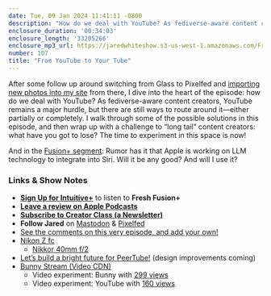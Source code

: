 ```yaml
---
date: Tue, 09 Jan 2024 11:41:11 -0800
description: "How do we deal with YouTube? As fediverse-aware content creators, YouTube remains a major hurdle, but there are still ways to route around it—either partially or completely."
enclosure_duration: '00:34:03'
enclosure_length: '33205266'
enclosure_mp3_url: https://jaredwhiteshow.s3-us-west-1.amazonaws.com/FreshFusion_Episode_107%20-%20From%20YouTube%20to%20Your%20Tube.mp3
number: 107
title: "From YouTube to Your Tube"
---
```


After some follow up around switching from Glass to Pixelfed and [importing new photos into my site](https://jaredwhite.com/browse/pictures) from there, I dive into the heart of the episode: how do we deal with YouTube? As fediverse-aware content creators, YouTube remains a major hurdle, but there are still ways to route around it—either partially or completely. I walk through some of the possible solutions in this episode, and then wrap up with a challenge to “long tail” content creators: what have you got to lose? The time to experiment in this space is now!

And in the [Fusion+ segment](https://plus.intuitivefuture.com): Rumor has it that Apple is working on LLM technology to integrate into Siri. Will it be any good? And will I use it?

### Links & Show Notes

* **[Sign Up for Intuitive+](https://plus.intuitivefuture.com)** to listen to **Fresh Fusion+**
* **[Leave a review on Apple Podcasts](https://podcasts.apple.com/us/podcast/fresh-fusion/id1387528457)**
* **[Subscribe to Creator Class (a Newsletter)](https://jaredwhite.com/creator-class)**
* **Follow Jared** on [Mastodon](https://indieweb.social/@jaredwhite) & [Pixelfed](https://pixelfed.social/essentiallife)
* [See the comments on this very episode, and add your own!](https://jaredwhite.com/podcast/107)
* [Nikon Z fc](https://www.nikonusa.com/en/nikon-products/product/mirrorless-cameras/z-fc.html)
  * [Nikkor 40mm f/2](https://www.nikonusa.com/en/nikon-products/product/mirrorless-lenses/nikkor-z-40mm-f%252f2.html)
* [Let’s build a bright future for PeerTube!](https://joinpeertube.org/news/peertube-future-2024) (design improvements coming)
* [Bunny Stream (Video CDN)](https://bunny.net/stream/)
  * Video experiment: Bunny with [299 views](https://www.spicyweb.dev/mutation-observers-web-components/)
  * Video experiment: YouTube with [160 views](https://www.youtube.com/watch?v=_63b6EtkREs)
